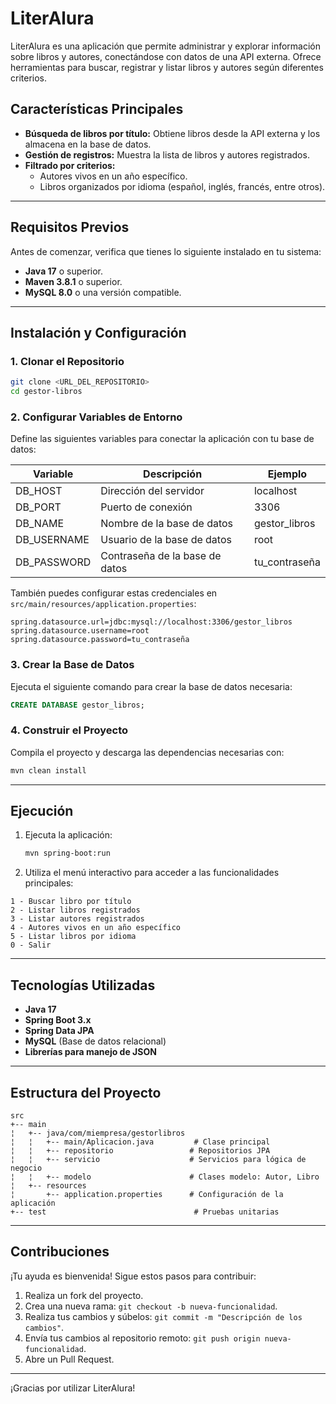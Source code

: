 # **LiterAlura**

LiterAlura es una aplicación que permite administrar y explorar información sobre libros y autores, conectándose con datos de una API externa. Ofrece herramientas para buscar, registrar y listar libros y autores según diferentes criterios.

## **Características Principales**

- **Búsqueda de libros por título:** Obtiene libros desde la API externa y los almacena en la base de datos.
- **Gestión de registros:** Muestra la lista de libros y autores registrados.
- **Filtrado por criterios:**
  - Autores vivos en un año específico.
  - Libros organizados por idioma (español, inglés, francés, entre otros).

---

## **Requisitos Previos**

Antes de comenzar, verifica que tienes lo siguiente instalado en tu sistema:

- **Java 17** o superior.
- **Maven 3.8.1** o superior.
- **MySQL 8.0** o una versión compatible.

---

## **Instalación y Configuración**

### **1. Clonar el Repositorio**

```bash
git clone <URL_DEL_REPOSITORIO>
cd gestor-libros
```

### **2. Configurar Variables de Entorno**

Define las siguientes variables para conectar la aplicación con tu base de datos:

| Variable      | Descripción                  | Ejemplo        |
|---------------|------------------------------|----------------|
| DB_HOST       | Dirección del servidor       | localhost      |
| DB_PORT       | Puerto de conexión           | 3306           |
| DB_NAME       | Nombre de la base de datos   | gestor_libros  |
| DB_USERNAME   | Usuario de la base de datos  | root           |
| DB_PASSWORD   | Contraseña de la base de datos | tu_contraseña |

También puedes configurar estas credenciales en `src/main/resources/application.properties`:

```properties
spring.datasource.url=jdbc:mysql://localhost:3306/gestor_libros
spring.datasource.username=root
spring.datasource.password=tu_contraseña
```

### **3. Crear la Base de Datos**

Ejecuta el siguiente comando para crear la base de datos necesaria:

```sql
CREATE DATABASE gestor_libros;
```

### **4. Construir el Proyecto**

Compila el proyecto y descarga las dependencias necesarias con:

```bash
mvn clean install
```

---

## **Ejecución**

1. Ejecuta la aplicación:
   ```bash
   mvn spring-boot:run
   ```

2. Utiliza el menú interactivo para acceder a las funcionalidades principales:

```plaintext
1 - Buscar libro por título
2 - Listar libros registrados
3 - Listar autores registrados
4 - Autores vivos en un año específico
5 - Listar libros por idioma
0 - Salir
```

---

## **Tecnologías Utilizadas**

- **Java 17**
- **Spring Boot 3.x**
- **Spring Data JPA**
- **MySQL** (Base de datos relacional)
- **Librerías para manejo de JSON**

---

## **Estructura del Proyecto**

```plaintext
src
+-- main
¦   +-- java/com/miempresa/gestorlibros
¦   ¦   +-- main/Aplicacion.java         # Clase principal
¦   ¦   +-- repositorio                 # Repositorios JPA
¦   ¦   +-- servicio                    # Servicios para lógica de negocio
¦   ¦   +-- modelo                      # Clases modelo: Autor, Libro
¦   +-- resources
¦       +-- application.properties      # Configuración de la aplicación
+-- test                                 # Pruebas unitarias
```

---

## **Contribuciones**

¡Tu ayuda es bienvenida! Sigue estos pasos para contribuir:

1. Realiza un fork del proyecto.
2. Crea una nueva rama: `git checkout -b nueva-funcionalidad`.
3. Realiza tus cambios y súbelos: `git commit -m "Descripción de los cambios"`.
4. Envía tus cambios al repositorio remoto: `git push origin nueva-funcionalidad`.
5. Abre un Pull Request.

---

¡Gracias por utilizar LiterAlura! 

